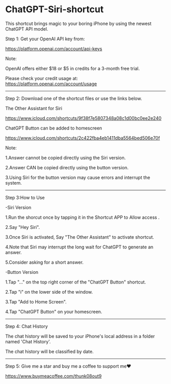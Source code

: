 # ChatGPT-Siri-shortcut
This shortcut brings magic to your boring iPhone by using the newest ChatGPT API model.

Step 1: Get your OpenAI API key from:

https://platform.openai.com/account/api-keys

Note: 

OpenAI offers either $18 or $5 in credits for a 3-month free trial.

Please check your credit usage at: https://platform.openai.com/account/usage

_________________________________

Step 2: Download one of the shortcut files or use the links below.

The Other Assistant for Siri

https://www.icloud.com/shortcuts/9f38f7e5807348a08c1d00bc0ee2e240

ChatGPT Button can be added to homescreen

https://www.icloud.com/shortcuts/2c422fba4eb1411dba5564bed506e70f

Note:

1.Answer cannot be copied directly using the Siri version.

2.Answer CAN be copied directly using the button version.

3.Using Siri for the button version may cause errors and interrupt the system.

_________________________________

Step 3:How to Use

-Siri Version

1.Run the shorcut once by tapping it in the Shortcut APP to Allow access .

2.Say "Hey Siri".

3.Once Siri is activated, Say "The Other Assistant" to activate shortcut.

4.Note that Siri may interrupt the long wait for ChatGPT to generate an answer.

5.Consider asking for a short answer.

-Button Version

1.Tap "..." on the top right corner of the "ChatGPT Button" shortcut.

2.Tap "i" on the lower side of the window.

3.Tap "Add to Home Screen".

4.Tap "ChatGPT Button" on your homescreen.

_________________________________

Step 4: Chat History

The chat history will be saved to your iPhone's local address in a folder named 'Chat History'.

The chat history will be classified by date.

_________________________________

Step 5: Give me a star and buy me a coffee to support me❤️

https://www.buymeacoffee.com/thunk08out9

